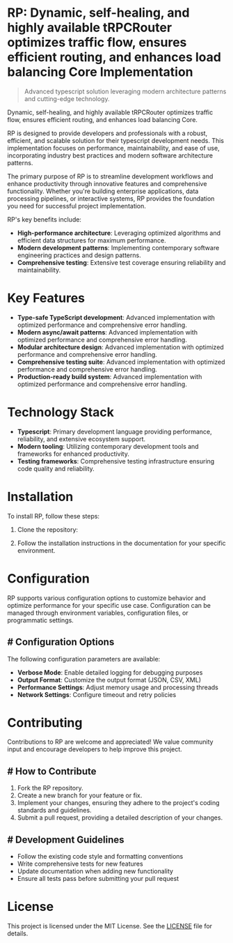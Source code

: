<!-- fallback_RP_20251003200737_39021 -->

# RP: Dynamic, self-healing, and highly available tRPCRouter optimizes traffic flow, ensures efficient routing, and enhances load balancing Core Implementation
> Advanced typescript solution leveraging modern architecture patterns and cutting-edge technology.

Dynamic, self-healing, and highly available tRPCRouter optimizes traffic flow, ensures efficient routing, and enhances load balancing Core.

RP is designed to provide developers and professionals with a robust, efficient, and scalable solution for their typescript development needs. This implementation focuses on performance, maintainability, and ease of use, incorporating industry best practices and modern software architecture patterns.

The primary purpose of RP is to streamline development workflows and enhance productivity through innovative features and comprehensive functionality. Whether you're building enterprise applications, data processing pipelines, or interactive systems, RP provides the foundation you need for successful project implementation.

RP's key benefits include:

* **High-performance architecture**: Leveraging optimized algorithms and efficient data structures for maximum performance.
* **Modern development patterns**: Implementing contemporary software engineering practices and design patterns.
* **Comprehensive testing**: Extensive test coverage ensuring reliability and maintainability.

# Key Features

* **Type-safe TypeScript development**: Advanced implementation with optimized performance and comprehensive error handling.
* **Modern async/await patterns**: Advanced implementation with optimized performance and comprehensive error handling.
* **Modular architecture design**: Advanced implementation with optimized performance and comprehensive error handling.
* **Comprehensive testing suite**: Advanced implementation with optimized performance and comprehensive error handling.
* **Production-ready build system**: Advanced implementation with optimized performance and comprehensive error handling.

# Technology Stack

* **Typescript**: Primary development language providing performance, reliability, and extensive ecosystem support.
* **Modern tooling**: Utilizing contemporary development tools and frameworks for enhanced productivity.
* **Testing frameworks**: Comprehensive testing infrastructure ensuring code quality and reliability.

# Installation

To install RP, follow these steps:

1. Clone the repository:


2. Follow the installation instructions in the documentation for your specific environment.

# Configuration

RP supports various configuration options to customize behavior and optimize performance for your specific use case. Configuration can be managed through environment variables, configuration files, or programmatic settings.

## # Configuration Options

The following configuration parameters are available:

* **Verbose Mode**: Enable detailed logging for debugging purposes
* **Output Format**: Customize the output format (JSON, CSV, XML)
* **Performance Settings**: Adjust memory usage and processing threads
* **Network Settings**: Configure timeout and retry policies

# Contributing

Contributions to RP are welcome and appreciated! We value community input and encourage developers to help improve this project.

## # How to Contribute

1. Fork the RP repository.
2. Create a new branch for your feature or fix.
3. Implement your changes, ensuring they adhere to the project's coding standards and guidelines.
4. Submit a pull request, providing a detailed description of your changes.

## # Development Guidelines

* Follow the existing code style and formatting conventions
* Write comprehensive tests for new features
* Update documentation when adding new functionality
* Ensure all tests pass before submitting your pull request

# License

This project is licensed under the MIT License. See the [LICENSE](https://github.com/Nurulika/RP/blob/main/LICENSE) file for details.
